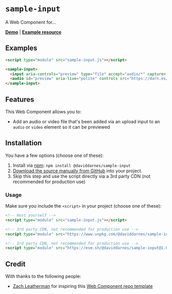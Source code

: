 # `sample-input`

A Web Component for…

**[Demo](https://daviddarnes.github.io/sample-input/demo.html)** | **[Example resource](https://darn.es/)**

## Examples

```html
<script type="module" src="sample-input.js"></script>

<sample-input>
  <input aria-controls="preview" type="file" accept="audio/*" capture>
  <audio id="preview" aria-live="polite" controls src="https://darn.es/sounds/daviddarnes.m4a"></audio>
</sample-input>
```

## Features

This Web Component allows you to:

- Add an audio or video file that's been added via an upload input to an `audio` or `video` element so it can be previewed

## Installation

You have a few options (choose one of these):

1. Install via [npm](https://www.npmjs.com/package/@daviddarnes/sample-input): `npm install @daviddarnes/sample-input`
1. [Download the source manually from GitHub](https://github.com/daviddarnes/sample-input/releases) into your project.
1. Skip this step and use the script directly via a 3rd party CDN (not recommended for production use)

### Usage

Make sure you include the `<script>` in your project (choose one of these):

```html
<!-- Host yourself -->
<script type="module" src="sample-input.js"></script>
```

```html
<!-- 3rd party CDN, not recommended for production use -->
<script type="module" src="https://www.unpkg.com/@daviddarnes/sample-input@1.0.0/sample-input.js"></script>
```

```html
<!-- 3rd party CDN, not recommended for production use -->
<script type="module" src="https://esm.sh/@daviddarnes/sample-input@1.0.0"></script>
```

## Credit

With thanks to the following people:

- [Zach Leatherman](https://zachleat.com) for inspiring this [Web Component repo template](https://github.com/daviddarnes/component-template)
